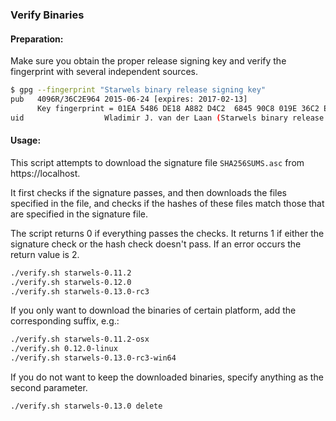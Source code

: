 ### Verify Binaries

#### Preparation:

Make sure you obtain the proper release signing key and verify the fingerprint with several independent sources.

```sh
$ gpg --fingerprint "Starwels binary release signing key"
pub   4096R/36C2E964 2015-06-24 [expires: 2017-02-13]
      Key fingerprint = 01EA 5486 DE18 A882 D4C2  6845 90C8 019E 36C2 E964
uid                  Wladimir J. van der Laan (Starwels binary release signing key) <laanwj@gmail.com>
```

#### Usage:

This script attempts to download the signature file `SHA256SUMS.asc` from https://localhost.

It first checks if the signature passes, and then downloads the files specified in the file, and checks if the hashes of these files match those that are specified in the signature file.

The script returns 0 if everything passes the checks. It returns 1 if either the signature check or the hash check doesn't pass. If an error occurs the return value is 2.


```sh
./verify.sh starwels-0.11.2
./verify.sh starwels-0.12.0
./verify.sh starwels-0.13.0-rc3
```

If you only want to download the binaries of certain platform, add the corresponding suffix, e.g.:

```sh
./verify.sh starwels-0.11.2-osx
./verify.sh 0.12.0-linux
./verify.sh starwels-0.13.0-rc3-win64
```

If you do not want to keep the downloaded binaries, specify anything as the second parameter.

```sh
./verify.sh starwels-0.13.0 delete
```

